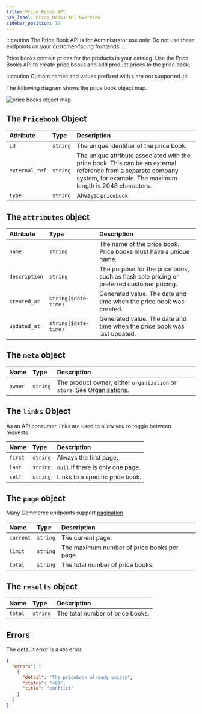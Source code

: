 ```yaml
---
title: Price Books API
nav_label: Price Books API Overview
sidebar_position: 10
---
```


:::caution
The Price Book API is for Administrator use only. Do not use these endpoints on your customer-facing frontends.
:::

Price books contain prices for the products in your catalog. Use the Price Books API to create price books and add product prices to the price book.

:::caution 
Custom names and values prefixed with `$` are not supported.
:::

The following diagram shows the price book object map.

![price books object map](/assets/pb-object-map.png)


## The `Pricebook` Object

| Attribute                | Type | Description                                                                                                                                                                |
|:-------------------------| :--- |:---------------------------------------------------------------------------------------------------------------------------------------------------------------------------|
| `id`                     | `string` | The unique identifier of the price book.                                                                                                                                   |
| `external_ref`           | `string` | The unique attribute associated with the price book. This can be an external reference from a separate company system, for example. The maximum length is 2048 characters. |
| `type`                   | `string` | Always: `pricebook`                                                                                                                                                        |

## The `attributes` object

| Attribute                | Type | Description                                                                                                                                                                |
|:-------------------------| :--- |:---------------------------------------------------------------------------------------------------------------------------------------------------------------------------|
| `name`                   | `string` | The name of the price book. Price books must have a unique name.                                                                                                           |
| `description` | `string` | The purpose for the price book, such as flash sale pricing or preferred customer pricing.                                                                                  |
| `created_at`  | `string($date-time)` | Generated value. The date and time when the price book was created.                                                                                                        |
| `updated_at`  | `string($date-time)` | Generated value. The date and time when the price book was last updated.                                                                                                   |

## The `meta` object

| Name | Type | Description |
| :--- | :--- | :--- |
| `owner` | `string` | The product owner,  either `organization` or `store`. See [Organizations](/docs/commerce-cloud/organizations). |

## The `links` Object

As an API consumer, links are used to allow you to toggle between requests. 

| Name    | Type | Description                       |
|:--------| :--- |:----------------------------------|
| `first` | `string` | Always the first page.            |
| `last`  | `string` | `null` if there is only one page. |
| `self`  | `string` | Links to a specific price book.   |

## The `page` object

Many Commerce endpoints support [pagination](/docs/commerce-cloud/api-overview/pagination).

| Name      | Type | Description                                 |
|:----------| :--- |:--------------------------------------------|
| `current` | `string` | The current page.                           |
| `limit`   | `string` | The maximum number of price books per page. |
| `total`   | `string` | The total number of price books.            |

## The `results` object 

| Name      | Type | Description                      |
|:----------| :--- |:---------------------------------|
| `total`   | `string` | The total number of price books. |

## Errors

The default error is a `409` error.

```json
{
  "errors": [
    {
      "detail": "The pricebook already exists",
      "status": "409",
      "title": "conflict"
    }
  ]
}
```
